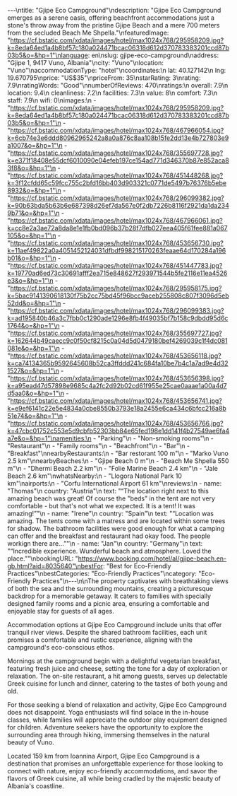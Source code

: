 ---\ntitle: "Gjipe Eco Campground"\ndescription: "Gjipe Eco Campground emerges as a serene oasis, offering beachfront accommodations just a stone's throw away from the pristine Gjipe Beach and a mere 700 meters from the secluded Beach Me Shpella."\nfeaturedImage: "https://cf.bstatic.com/xdata/images/hotel/max1024x768/295958209.jpg?k=8eda64ed1a4b8bf57c180a024471bcac06318d612d370783383201ccd87b03b5&o=&hp=1"\nlanguage: en\nslug: gjipe-eco-campground\naddress: "Gjipe 1, 9417 Vuno, Albania"\ncity: "Vuno"\nlocation: "Vuno"\naccommodationType: "hotel"\ncoordinates:\n  lat: 40.127142\n  lng: 19.670795\nprice: "US$35"\npriceFrom: 35\nstarRating: 3\nrating: 7.9\nratingWords: "Good"\nnumberOfReviews: 470\nratings:\n  overall: 7.9\n  location: 9.4\n  cleanliness: 7.2\n  facilities: 7.3\n  value: 8\n  comfort: 7.3\n  staff: 7.9\n  wifi: 0\nimages:\n  - "https://cf.bstatic.com/xdata/images/hotel/max1024x768/295958209.jpg?k=8eda64ed1a4b8bf57c180a024471bcac06318d612d370783383201ccd87b03b5&o=&hp=1"\n  - "https://cf.bstatic.com/xdata/images/hotel/max1024x768/467966054.jpg?k=6cb74e3e6ddd80962965242a8a0a876c8aa108b15fe2dd13e4b727803e9a1007&o=&hp=1"\n  - "https://cf.bstatic.com/xdata/images/hotel/max1024x768/355697728.jpg?k=e371f18408e55dcf6010090e04efeb197ce154ad771d346370b87e852aca83f8&o=&hp=1"\n  - "https://cf.bstatic.com/xdata/images/hotel/max1024x768/451448268.jpg?k=3f12cfdd65c59fcc755c2bfd16bb403d903321c0771de5497b76376b5ebe8932&o=&hp=1"\n  - "https://cf.bstatic.com/xdata/images/hotel/max1024x768/296099382.jpg?k=90b63bda5b63b6e687398d26ef7da567e0f2db7226b8116f2921da1da2349b71&o=&hp=1"\n  - "https://cf.bstatic.com/xdata/images/hotel/max1024x768/467966061.jpg?k=cc8e2a3ae72a8da8e1e1fb0bd096b37b28f7dfb027eea405f61fee881a067105&o=&hp=1"\n  - "https://cf.bstatic.com/xdata/images/hotel/max1024x768/453656730.jpg?k=11aef49822a0a4051452124031dfbdf998215170263feaae64d170284a196b01&o=&hp=1"\n  - "https://cf.bstatic.com/xdata/images/hotel/max1024x768/451447783.jpg?k=19770ad6ed73c30691afff2ea715e848627f293971544b5fe2116e11ea4526e3&o=&hp=1"\n  - "https://cf.bstatic.com/xdata/images/hotel/max1024x768/295958175.jpg?k=5bac9141390618130f75b2cc75bd45f96bcc9aceb255808c807f3096d5eb52dd&o=&hp=1"\n  - "https://cf.bstatic.com/xdata/images/hotel/max1024x768/296099383.jpg?k=ad195840b46a3c7fbb0c1290ade1296e8fb4f49035bf7b158c9dbdd95d6c1764&o=&hp=1"\n  - "https://cf.bstatic.com/xdata/images/hotel/max1024x768/355697727.jpg?k=162644b49caecc9c0f50cf8215c0a04d5d0479180bef4269039c1f4dc081081e&o=&hp=1"\n  - "https://cf.bstatic.com/xdata/images/hotel/max1024x768/453656118.jpg?k=ca74134365b9592645608b52ca3ffddd241c684fa10be7b4c1a7ad9e4d321527&o=&hp=1"\n  - "https://cf.bstatic.com/xdata/images/hotel/max1024x768/453656398.jpg?k=a95ead47d57898e9685c4a2fc2d92b02cd61f955e25cae0aaae1a00a4d7d5aa0&o=&hp=1"\n  - "https://cf.bstatic.com/xdata/images/hotel/max1024x768/453656741.jpg?k=e9ef6141c22e5e4834a0cbe8550b3793e18a2455e6ca434c6bfcc216a8b51e74&o=&hp=1"\n  - "https://cf.bstatic.com/xdata/images/hotel/max1024x768/453656766.jpg?k=47cbc01752c553e5d9cbfb52303bb84e65fed198e1dd141f4b27549ae6fa4a7e&o=&hp=1"\namenities:\n  - "Parking"\n  - "Non-smoking rooms"\n  - "Restaurant"\n  - "Family rooms"\n  - "Beachfront"\n  - "Bar"\n  - "Breakfast"\nnearbyRestaurants:\n  - "Bar restorant 100 m"\n  - "Marko Vuno 2.5 km"\nnearbyBeaches:\n  - "Gjipe Beach 0 m"\n  - "Beach Me Shpella 550 m"\n  - "Dhermi Beach 2.2 km"\n  - "Folie Marine Beach 2.4 km"\n  - "Jale Beach 2.6 km"\nwhatsNearby:\n  - "Llogora National Park 10 km"\nairports:\n  - "Corfu International Airport 61 km"\nreviews:\n  - name: "Thomas"\n    country: "Austria"\n    text: "“The location right next to this amazing beach was great! Of course the \"beds\" in the tent are not very comfortable - but that's not what we expected. It is a tent! It was amazing!”"\n  - name: "Irene"\n    country: "Spain"\n    text: "“Location was amazing. The tents come with a matress and are located within some trees for shadow. The bathroom facilities were good enough for what a camping can offer and the breakfast and restaurant had okay food. The people workign there are...”"\n  - name: "Jan"\n    country: "Germany"\n    text: "“Incredible experience. Wunderful beach and atmosphere. Loved the place.”"\nbookingURL: "https://www.booking.com/hotel/al/gjipe-beach.en-gb.html?aid=8035640"\nbestFor: "Best for Eco-Friendly Practices"\nbestCategories: "Eco-Friendly Practices"\ncategory: "Eco-Friendly Practices"\n---\n\nThe property captivates with breathtaking views of both the sea and the surrounding mountains, creating a picturesque backdrop for a memorable getaway. It caters to families with specially designed family rooms and a picnic area, ensuring a comfortable and enjoyable stay for guests of all ages.

Accommodation options at Gjipe Eco Campground include units that offer tranquil river views. Despite the shared bathroom facilities, each unit promises a comfortable and rustic experience, aligning with the campground's eco-conscious ethos.

Mornings at the campground begin with a delightful vegetarian breakfast, featuring fresh juice and cheese, setting the tone for a day of exploration or relaxation. The on-site restaurant, a hit among guests, serves up delectable Greek cuisine for lunch and dinner, catering to the tastes of both young and old.

For those seeking a blend of relaxation and activity, Gjipe Eco Campground does not disappoint. Yoga enthusiasts will find solace in the in-house classes, while families will appreciate the outdoor play equipment designed for children. Adventure seekers have the opportunity to explore the surrounding area through hiking, immersing themselves in the natural beauty of Vuno.

Located 159 km from Ioannina Airport, Gjipe Eco Campground is a destination that promises an unforgettable experience for those looking to connect with nature, enjoy eco-friendly accommodations, and savor the flavors of Greek cuisine, all while being cradled by the majestic beauty of Albania's coastline.
